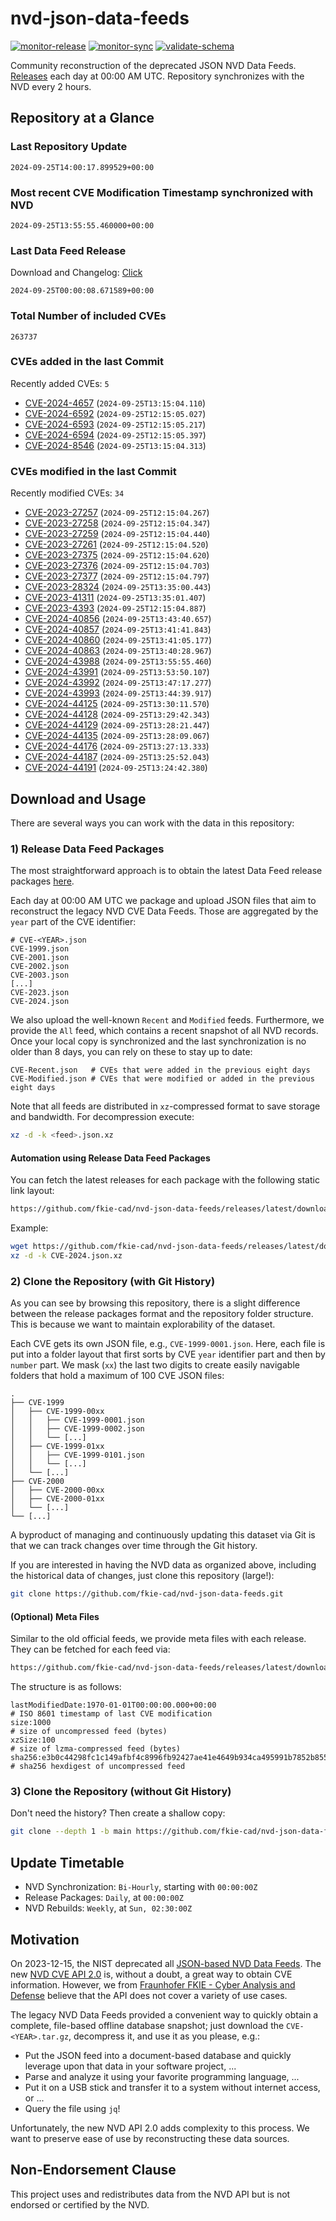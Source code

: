# nvd-json-data-feeds

[![monitor-release](https://github.com/fkie-cad/nvd-json-data-feeds/actions/workflows/monitor_release.yml/badge.svg)](https://github.com/fkie-cad/nvd-json-data-feeds/actions/workflows/monitor_release.yml)
[![monitor-sync](https://github.com/fkie-cad/nvd-json-data-feeds/actions/workflows/monitor_sync.yml/badge.svg)](https://github.com/fkie-cad/nvd-json-data-feeds/actions/workflows/monitor_sync.yml)
[![validate-schema](https://github.com/fkie-cad/nvd-json-data-feeds/actions/workflows/validate_schema.yml/badge.svg)](https://github.com/fkie-cad/nvd-json-data-feeds/actions/workflows/validate_schema.yml)

Community reconstruction of the deprecated JSON NVD Data Feeds.
[Releases](https://github.com/fkie-cad/nvd-json-data-feeds/releases/latest) each day at 00:00 AM UTC.
Repository synchronizes with the NVD every 2 hours.

## Repository at a Glance

### Last Repository Update

```plain
2024-09-25T14:00:17.899529+00:00
```

### Most recent CVE Modification Timestamp synchronized with NVD

```plain
2024-09-25T13:55:55.460000+00:00
```

### Last Data Feed Release

Download and Changelog: [Click](https://github.com/fkie-cad/nvd-json-data-feeds/releases/latest)

```plain
2024-09-25T00:00:08.671589+00:00
```

### Total Number of included CVEs

```plain
263737
```

### CVEs added in the last Commit

Recently added CVEs: `5`

- [CVE-2024-4657](CVE-2024/CVE-2024-46xx/CVE-2024-4657.json) (`2024-09-25T13:15:04.110`)
- [CVE-2024-6592](CVE-2024/CVE-2024-65xx/CVE-2024-6592.json) (`2024-09-25T12:15:05.027`)
- [CVE-2024-6593](CVE-2024/CVE-2024-65xx/CVE-2024-6593.json) (`2024-09-25T12:15:05.217`)
- [CVE-2024-6594](CVE-2024/CVE-2024-65xx/CVE-2024-6594.json) (`2024-09-25T12:15:05.397`)
- [CVE-2024-8546](CVE-2024/CVE-2024-85xx/CVE-2024-8546.json) (`2024-09-25T13:15:04.313`)


### CVEs modified in the last Commit

Recently modified CVEs: `34`

- [CVE-2023-27257](CVE-2023/CVE-2023-272xx/CVE-2023-27257.json) (`2024-09-25T12:15:04.267`)
- [CVE-2023-27258](CVE-2023/CVE-2023-272xx/CVE-2023-27258.json) (`2024-09-25T12:15:04.347`)
- [CVE-2023-27259](CVE-2023/CVE-2023-272xx/CVE-2023-27259.json) (`2024-09-25T12:15:04.440`)
- [CVE-2023-27261](CVE-2023/CVE-2023-272xx/CVE-2023-27261.json) (`2024-09-25T12:15:04.520`)
- [CVE-2023-27375](CVE-2023/CVE-2023-273xx/CVE-2023-27375.json) (`2024-09-25T12:15:04.620`)
- [CVE-2023-27376](CVE-2023/CVE-2023-273xx/CVE-2023-27376.json) (`2024-09-25T12:15:04.703`)
- [CVE-2023-27377](CVE-2023/CVE-2023-273xx/CVE-2023-27377.json) (`2024-09-25T12:15:04.797`)
- [CVE-2023-28324](CVE-2023/CVE-2023-283xx/CVE-2023-28324.json) (`2024-09-25T13:35:00.443`)
- [CVE-2023-41311](CVE-2023/CVE-2023-413xx/CVE-2023-41311.json) (`2024-09-25T13:35:01.407`)
- [CVE-2023-4393](CVE-2023/CVE-2023-43xx/CVE-2023-4393.json) (`2024-09-25T12:15:04.887`)
- [CVE-2024-40856](CVE-2024/CVE-2024-408xx/CVE-2024-40856.json) (`2024-09-25T13:43:40.657`)
- [CVE-2024-40857](CVE-2024/CVE-2024-408xx/CVE-2024-40857.json) (`2024-09-25T13:41:41.843`)
- [CVE-2024-40860](CVE-2024/CVE-2024-408xx/CVE-2024-40860.json) (`2024-09-25T13:41:05.177`)
- [CVE-2024-40863](CVE-2024/CVE-2024-408xx/CVE-2024-40863.json) (`2024-09-25T13:40:28.967`)
- [CVE-2024-43988](CVE-2024/CVE-2024-439xx/CVE-2024-43988.json) (`2024-09-25T13:55:55.460`)
- [CVE-2024-43991](CVE-2024/CVE-2024-439xx/CVE-2024-43991.json) (`2024-09-25T13:53:50.107`)
- [CVE-2024-43992](CVE-2024/CVE-2024-439xx/CVE-2024-43992.json) (`2024-09-25T13:47:17.277`)
- [CVE-2024-43993](CVE-2024/CVE-2024-439xx/CVE-2024-43993.json) (`2024-09-25T13:44:39.917`)
- [CVE-2024-44125](CVE-2024/CVE-2024-441xx/CVE-2024-44125.json) (`2024-09-25T13:30:11.570`)
- [CVE-2024-44128](CVE-2024/CVE-2024-441xx/CVE-2024-44128.json) (`2024-09-25T13:29:42.343`)
- [CVE-2024-44129](CVE-2024/CVE-2024-441xx/CVE-2024-44129.json) (`2024-09-25T13:28:21.447`)
- [CVE-2024-44135](CVE-2024/CVE-2024-441xx/CVE-2024-44135.json) (`2024-09-25T13:28:09.067`)
- [CVE-2024-44176](CVE-2024/CVE-2024-441xx/CVE-2024-44176.json) (`2024-09-25T13:27:13.333`)
- [CVE-2024-44187](CVE-2024/CVE-2024-441xx/CVE-2024-44187.json) (`2024-09-25T13:25:52.043`)
- [CVE-2024-44191](CVE-2024/CVE-2024-441xx/CVE-2024-44191.json) (`2024-09-25T13:24:42.380`)


## Download and Usage

There are several ways you can work with the data in this repository:

### 1) Release Data Feed Packages

The most straightforward approach is to obtain the latest Data Feed release packages [here](https://github.com/fkie-cad/nvd-json-data-feeds/releases/latest).

Each day at 00:00 AM UTC we package and upload JSON files that aim to reconstruct the legacy NVD CVE Data Feeds.
Those are aggregated by the `year` part of the CVE identifier:

```
# CVE-<YEAR>.json
CVE-1999.json
CVE-2001.json
CVE-2002.json
CVE-2003.json
[...]
CVE-2023.json
CVE-2024.json
```

We also upload the well-known `Recent` and `Modified` feeds.
Furthermore, we provide the `All` feed, which contains a recent snapshot of all NVD records.
Once your local copy is synchronized and the last synchronization is no older than 8 days, you can rely on these to stay up to date:

```plain
CVE-Recent.json   # CVEs that were added in the previous eight days
CVE-Modified.json # CVEs that were modified or added in the previous eight days
```

Note that all feeds are distributed in `xz`-compressed format to save storage and bandwidth.
For decompression execute:

```sh
xz -d -k <feed>.json.xz
```

#### Automation using Release Data Feed Packages

You can fetch the latest releases for each package with the following static link layout:

```sh
https://github.com/fkie-cad/nvd-json-data-feeds/releases/latest/download/CVE-<YEAR>.json.xz
```

Example:

```sh
wget https://github.com/fkie-cad/nvd-json-data-feeds/releases/latest/download/CVE-2024.json.xz
xz -d -k CVE-2024.json.xz
```

### 2) Clone the Repository (with Git History)

As you can see by browsing this repository, there is a slight difference between the release packages format and the repository folder structure.
This is because we want to maintain explorability of the dataset.

Each CVE gets its own JSON file, e.g., `CVE-1999-0001.json`.
Here, each file is put into a folder layout that first sorts by CVE `year` identifier part and then by `number` part.
We mask (`xx`) the last two digits to create easily navigable folders that hold a maximum of 100 CVE JSON files:

```plain
.
├── CVE-1999
│   ├── CVE-1999-00xx
│   │   ├── CVE-1999-0001.json
│   │   ├── CVE-1999-0002.json
│   │   └── [...]
│   ├── CVE-1999-01xx
│   │   ├── CVE-1999-0101.json
│   │   └── [...]
│   └── [...]
├── CVE-2000
│   ├── CVE-2000-00xx
│   ├── CVE-2000-01xx
│   └── [...]
└── [...]
```

A byproduct of managing and continuously updating this dataset via Git is that we can track changes over time through the Git history.

If you are interested in having the NVD data as organized above, including the historical data of changes, just clone this repository (large!):

```sh
git clone https://github.com/fkie-cad/nvd-json-data-feeds.git
```

#### (Optional) Meta Files

Similar to the old official feeds, we provide meta files with each release. They can be fetched for each feed via:

```sh
https://github.com/fkie-cad/nvd-json-data-feeds/releases/latest/download/CVE-<YEAR>.meta
```

The structure is as follows:

```plain
lastModifiedDate:1970-01-01T00:00:00.000+00:00                          # ISO 8601 timestamp of last CVE modification
size:1000                                                               # size of uncompressed feed (bytes)
xzSize:100                                                              # size of lzma-compressed feed (bytes)
sha256:e3b0c44298fc1c149afbf4c8996fb92427ae41e4649b934ca495991b7852b855 # sha256 hexdigest of uncompressed feed
```

### 3) Clone the Repository (without Git History)

Don't need the history? Then create a shallow copy:

```sh
git clone --depth 1 -b main https://github.com/fkie-cad/nvd-json-data-feeds.git
```


## Update Timetable

* NVD Synchronization: `Bi-Hourly`, starting with `00:00:00Z`
* Release Packages: `Daily`, at `00:00:00Z`
* NVD Rebuilds: `Weekly`, at `Sun, 02:30:00Z`


## Motivation

On 2023-12-15, the NIST deprecated all [JSON-based NVD Data Feeds](https://nvd.nist.gov/vuln/data-feeds#divRetirementBanner-1).
The new [NVD CVE API 2.0](https://nvd.nist.gov/developers/vulnerabilities) is, without a doubt, a great way to obtain CVE information.
However, we from [Fraunhofer FKIE - Cyber Analysis and Defense](https://www.fkie.fraunhofer.de/en/departments/cad.html) believe that the API does not cover a variety of use cases.

The legacy NVD Data Feeds provided a convenient way to quickly obtain a complete, file-based offline database snapshot; just download the `CVE-<YEAR>.tar.gz`, decompress it, and use it as you please, e.g.:

- Put the JSON feed into a document-based database and quickly leverage upon that data in your software project, ...
- Parse and analyze it using your favorite programming language, ...
- Put it on a USB stick and transfer it to a system without internet access, or ...
- Query the file using `jq`!

Unfortunately, the new NVD API 2.0 adds complexity to this process.
We want to preserve ease of use by reconstructing these data sources.

## Non-Endorsement Clause

This project uses and redistributes data from the NVD API but is not endorsed or certified by the NVD.